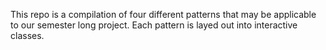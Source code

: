 This repo is a compilation of four different patterns that may be applicable 
to our semester long project. Each pattern is layed out into interactive classes.


